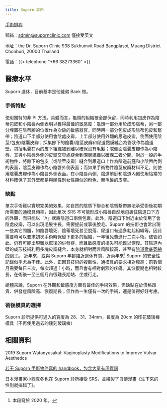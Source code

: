 ```yaml
---
title: Suporn 診所
---
```


[手術排程](https://supornclinic.com/calendar/)

郵箱：<admin@supornclinic.com> 僅接受英文

地址：the Dr. Suporn Clinic 938 Sukhumvit Road Bangplasoi, Muang District Chonburi, 20000 Thailand

電話：{{< telephone "+66 38273360" >}}

## 醫療水平

Suporn 退休，目前基本是他徒弟 Bank 做。

### 手術特點

使用獨特的非 PI 方法。具體而言，龜頭的組織被全部保留，同時利用包皮作為陰蒂包皮和小陰唇內側表明以獲得最佳的敏感度：龜頭一部分用於成形陰蒂，另一部分埋置在陰蒂腳的位置作為次級的敏感器官，同時用一部分包皮成形陰蒂包皮和繫帶；陰道口下半部分使用會陰處皮瓣，上半部分使用外翻的尿道皮瓣，側面使用陰莖/包皮/陰囊皮瓣；採集餘下的陰囊/陰莖皮瓣和尿道黏膜縫合為管狀作為陰道壁，包括毛囊在內的皮下組織被剝離以確保沒有毛髮；取側面陰囊皮瓣作為小陰唇，其與小陰唇外側的皮瓣交界處縫合到深層組織以確保二者分開。對於一般的手術物件，將餘下的包皮（或陰莖皮瓣）縫合到尿道口上作為陰道前庭和小陰唇內側的表面，陰莖皮瓣作為小陰唇外側表面；而如果手術物件陰莖皮瓣材料不足，則使用陰囊皮瓣作為小陰唇外側表面。在小陰唇內側、陰道前庭和陰道內側使用恰當的材料確保了其外壁都是與順性別女性類似的粉色、無毛髮的皮膚。

### 缺點

單次手術難以實現完美的效果，如自然的陰唇下聯合和陰唇繫帶無法承受術後初期所需要的通模具頻率，因此單次 SRS 不可能形成小陰唇自然地包裹住陰道口下方的外觀，而只能以「Λ」狀將陰道口兩側包裹。此外，陰道口下附近由於使用了會陰處皮瓣，可以出現毛髮生長，需要提前或事後脫毛。Suporn 的技術也會常出現一些其它問題，如陰唇壞死、陰蒂壞死甚至脫落、尿道口有過多勃起組織等。因此需要時可以要求初次手術時保留下更多的組織，一年後免費進行二次手術。儘管如此，仍有可能出現難以恢復的併發症，而且敏感度的損失可能難以恢復。其陰道內壁的成形技術利用多塊皮瓣縫合，本身就相對而言風險較高，甚至有[陰道徹底萎縮的例子](https://www.reddit.com/r/ask_transgender/comments/btceh8/i_fucking_regret_having_srs_with_dr_suporn/)。
近年來，或與 Suporn 年齡臨近退休有關，近兩年來[^1] Suporn 的安全性記錄似乎尤為不佳。此外，正因其技術的複雜性，通模具的要求相對較高：前數個月需要每日三次，每次超過 1 小時，而且會有相對劇烈的疼痛。其恢復期也相對較長，在術後一至三個月內很難長期站、坐或行走。

總體來說，Suporn 在外觀和敏感度方面有最佳的手術效果，但缺點在於價格昂貴、併發症風險高、恢復期長；但作為一生僅有一次的手術，還是值得好好考慮。

### 術後模具的選擇

Suporn 診所提供可通入的寬度為 28、31、34mm，長度為 20cm 的印花玻璃棒模具（不再使用過去的鏤刻玻璃棒）

## 相關資料

2019 Suporn Watanyusakul: Vaginoplasty Modifications to Improve Vulvar Aesthetics

[若干 Suporn 手術物件寫的 handbook，包含大量有用資訊](https://s3.amazonaws.com/Joped/Suporn2015.pdf)

日本漫畫家小西真冬也在 Suporn 診所接受 SRS，並繪製了自傳漫畫《生下來的性別就搞錯了》。

[^1]: 本段寫於 2020 年。
